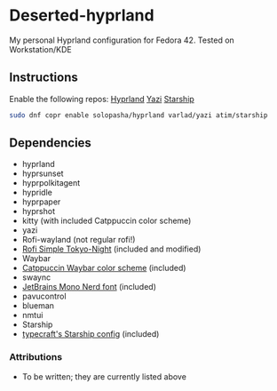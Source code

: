 # Deserted-hyprland

My personal Hyprland configuration for Fedora 42. Tested on Workstation/KDE

## Instructions

Enable the following repos:
[Hyprland](https://copr.fedorainfracloud.org/coprs/solopasha/hyprland)
[Yazi](https://copr.fedorainfracloud.org/coprs/varlad/yazi/)
[Starship](https://copr.fedorainfracloud.org/coprs/atim/starship)

```bash
sudo dnf copr enable solopasha/hyprland varlad/yazi atim/starship
```

## Dependencies

- hyprland
- hyprsunset
- hyprpolkitagent
- hypridle
- hyprpaper
- hyprshot
- kitty (with included Catppuccin color scheme)
- yazi
- Rofi-wayland (not regular rofi!)
- [Rofi Simple Tokyo-Night](https://github.com/newmanls/rofi-themes-collection)
(included and modified)
- Waybar
- [Catppuccin Waybar color scheme](https://github.com/catppuccin/waybar) (included)
- swaync
- [JetBrains Mono Nerd font](https://www.nerdfonts.com/font-downloads) (included)
- pavucontrol
- blueman
- nmtui
- Starship
- [typecraft's Starship config](https://github.com/typecraft-dev/dotfiles) (included)

### Attributions

- To be written; they are currently listed above
